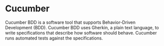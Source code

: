 # Cucumber
Cucumber BDD is a software tool that supports Behavior-Driven Development (BDD).
Cucumber BDD uses Gherkin, a plain text language, to write specifications that describe how software should behave. 
Cucumber runs automated tests against the specifications.
